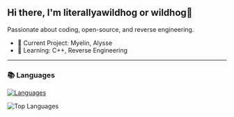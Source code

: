 ## Hi there, I'm literallyawildhog or wildhog👋

Passionate about coding, open-source, and reverse engineering.

- 🔭 Current Project: Myelin, Alysse
- 🌱 Learning: C++, Reverse Engineering

---

### 📚 Languages

[![Languages](https://skillicons.dev/icons?i=java,cpp,python&theme=dark)](https://skillicons.dev)

![Top Languages](https://github-readme-stats.vercel.app/api/top-langs/?username=literallyawildhog&layout=compact&theme=radical&hide=html,css)


